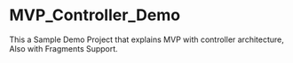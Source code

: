 # MVP_Controller_Demo
This a Sample Demo Project that explains MVP with controller architecture, Also with Fragments Support.
